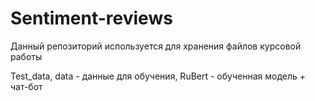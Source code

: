 # Sentiment-reviews
Данный репозиторий используется для хранения файлов курсовой работы

Test_data, data - данные для обучения,
RuBert - обученная модель + чат-бот
